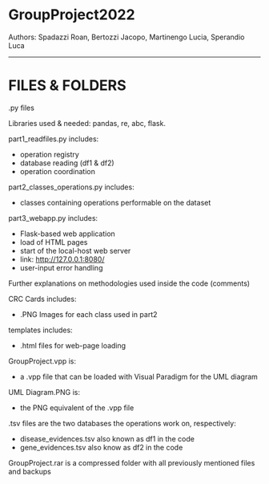 # GroupProject2022
Authors: Spadazzi Roan, Bertozzi Jacopo, Martinengo Lucia, Sperandio Luca

-------------------------------------------------------------------------
# FILES & FOLDERS

.py files

Libraries used & needed: pandas, re, abc, flask.

part1_readfiles.py includes:
  - operation registry
  - database reading (df1 & df2)
  - operation coordination

part2_classes_operations.py includes:
  - classes containing operations performable on the dataset
  
 part3_webapp.py includes:
  - Flask-based web application
  - load of HTML pages
  - start of the local-host web server
  - link: http://127.0.0.1:8080/
  - user-input error handling

Further explanations on methodologies used inside the code (comments)


CRC Cards includes:
  - .PNG Images for each class used in part2


templates includes:
  - .html files for web-page loading


GroupProject.vpp is:
  - a .vpp file that can be loaded with Visual Paradigm for the UML diagram


UML Diagram.PNG is:
  - the PNG equivalent of the .vpp file
  
  
.tsv files are the two databases the operations work on, respectively:
  - disease_evidences.tsv also known as df1 in the code
  - gene_evidences.tsv also know as df2 in the code

GroupProject.rar is a compressed folder with all previously mentioned files
and backups
